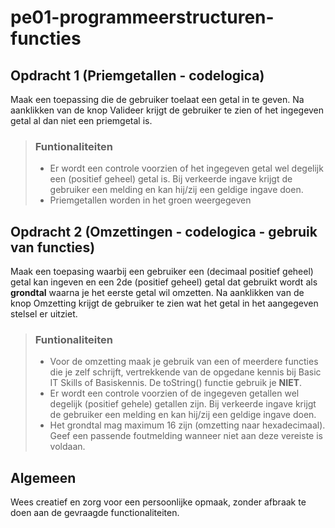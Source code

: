 # pe01-programmeerstructuren-functies

## Opdracht 1 (Priemgetallen - codelogica)
Maak een toepassing die de gebruiker toelaat een getal in te geven. Na aanklikken van de knop Valideer krijgt de gebruiker te zien of het ingegeven getal al dan niet een priemgetal is.

> ### Funtionaliteiten
> * Er wordt een controle voorzien of het ingegeven getal wel degelijk een (positief geheel) getal is. Bij verkeerde ingave krijgt de gebruiker een melding en kan hij/zij een geldige ingave doen.
> * Priemgetallen worden in het groen weergegeven

## Opdracht 2 (Omzettingen - codelogica - gebruik van functies)
Maak een toepasing waarbij een gebruiker een (decimaal positief geheel) getal kan ingeven en een 2de (positief geheel) getal dat gebruikt wordt als **grondtal** waarna je het eerste getal wil omzetten. Na aanklikken van de knop Omzetting krijgt de gebruiker te zien wat het getal in het aangegeven stelsel er uitziet.

> ### Funtionaliteiten
> * Voor de omzetting maak je gebruik van een of meerdere functies die je zelf schrijft, vertrekkende van de opgedane kennis bij Basic IT Skills of Basiskennis. De toString() functie gebruik je **NIET**.
> * Er wordt een controle voorzien of de ingegeven getallen wel degelijk (positief gehele) getallen zijn. Bij verkeerde ingave krijgt de gebruiker een melding en kan hij/zij een geldige ingave doen.
> * Het grondtal mag maximum 16 zijn (omzetting naar hexadecimaal). Geef een passende foutmelding wanneer niet aan deze vereiste is voldaan.

## Algemeen
Wees creatief en zorg voor een persoonlijke opmaak, zonder afbraak te doen aan de gevraagde functionaliteiten.



